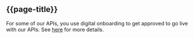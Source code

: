 ## {{page-title}}

For some of our APIs, you use digital onboarding to get approved to go live with our APIs. See [here](https://digital.nhs.uk/developer/guides-and-documentation/digital-onboarding) for more details.